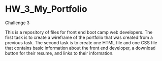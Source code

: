 # HW_3_My_Portfolio
Challenge 3

This is a repository of files for front end boot camp web developers. 
The first task is to create a wireframe of the portfolio that was created from a previous task.
The second task is to create one HTML file and one CSS file that contains basic information about the front end developer, a download button for their resume, and 
links to their information. 
